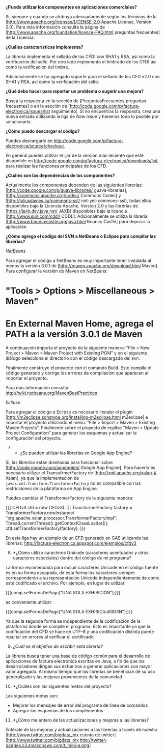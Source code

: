 **¿Puedo utilizar los componentes en aplicaciones comerciales?**

Sí, siempre y cuando se atribuya adecuadamente según los términos de la [http://www.apache.org/licenses/LICENSE-2.0 Apache License, Version 2.0]. Para más información consulta la página de  [http://www.apache.org/foundation/licence-FAQ.html preguntas frecuentes] de la Licencia.

**¿Cuáles características implementa?**

La librería implementa el sellado de los CFDI con SHA1 y RSA, así como la verificación del sello. Por otro lado implementa el timbrado de los CFDI así como la verificación del timbre.

Adicionalmente se ha agregado soporte para el  sellado de los CFD v2.0 con SHA1 y RSA, así como la verificación del sello.

**¿Qué debo hacer para reportar un problema o sugerir una mejora?**

Busca la respuesta en la sección de [PreguntasFrecuentes preguntas frecuentes] o en la sección de [http://code.google.com/p/factura-electronica/issues/list seguimiento]. Si no encuentras la respuesta, crea una nueva entrada utilizando la liga de _New Issue_ y haremos todo lo posible por solucionarlo.

**¿Cómo puedo descargar el código?**

Puedes descargarlo en http://code.google.com/p/factura-electronica/source/checkout.

En general puedes utilizar el .jar de la versión más reciente que esté disponible en http://code.google.com/p/factura-electronica/downloads/list, para realizar las funciones principales de los CFD.

**¿Cuáles son las dependencias de los componentes?**

Actualmente los componentes dependen de las siguientes librerías: [http://code.google.com/p/guava-libraries/ guava-libraries], [http://commons.apache.org/codec/ Commons Codec] y [http://juliusdavies.ca/commons-ssl/ not-yet-commons-ssl], todas ellas disponibles bajo la Licencia Apache, Version 2.0 y las librerías de [https://jaxb.dev.java.net/ JAXB] disponibles bajo la licencia [http://www.sun.com/cddl/ CDDL]. Adicionalmente se utiliza la librería [http://www.bouncycastle.org/java.html Bouncy Castle] para depurar la aplicación.

**¿Cómo agrego el código del SVN a NetBeans o Eclipse para compilar las librerías?**

*_NetBeans_*

Para agregar el código a NetBeans es muy importante tener instalada al menos la versión 3.0.1 de [http://maven.apache.org/download.html Maven].  Para configurar la versión de Maven en NetBeans:

 # "Tools > Options > Miscellaneous  > Maven"
 # En External Maven Home, agrega el PATH a la versión 3.0.1 de Maven

A continuación importa el proyecto de la siguiente manera: “File > New Project > Maven > Maven Project with Existing POM” y  en el siguiente diálogo selecciona el directorio con el código descargado del svn.  

Finalmente construye el proyecto con el comando Build. Esto compila el código generado y corrige los errores de compilación que aparecen al importar el proyecto.

Para más información consulta: http://wiki.netbeans.org/MavenBestPractices

*_Eclipse_*

Para agregar el código a Eclipse es necesario instalar el plugin [http://m2eclipse.sonatype.org/installing-m2eclipse.html m2eclipse] e importar el proyecto utilizando el menú: "File > Import > Maven > Existing Maven Projects". Finalmente sobre el proyecto de ecplise "Maven > Update Project Configuration" para generar los esquemas y actualizar la configuración del proyecto.

7. * ¿Se pueden utilizar las librerías en Google App Engine?

Sí, las librerías están diseñadas para funcionar sobre [http://code.google.com/appengine/ Google App Engine]. Para hacerlo es necesario utilizar el TransofrmerFactory de [http://xml.apache.org/xalan-j/ Xalan], ya que la implementación de `javax.xml.transform.TransformerFactory` no es compatible con las restricciones de la plataforma en App Engine. 

Puedes cambiar el TransformerFactory de la siguiente manera:

{{{
      CFDv3 cfd = new CFDv3(...);
      TransformerFactory factory = TransformerFactory.newInstance(
                        "org.apache.xalan.processor.TransformerFactoryImpl",
                         Thread.currentThread().getContextClassLoader()); 
      cfd.setTransformerFactory(factory);
}}}

En esta liga hay un ejemplo de un CFD generado en GAE utilizando las librerías: http://factura-electronica.appspot.com/ejemplos/cfdv3

8. *¿Cómo utilizo caracteres Unicode (caracteres acentuados y otros caracteres especiales) dentro del código de mi programa?

La forma recomendada para incluir caracteres Unicode en el código fuente es en su forma escapada, de esta forma los caracteres siempre corresponderán a su representación Unicode independientemente de como esté codificado el archivo. Por ejemplo, en lugar de utilizar: 

   {{{comp.setFormaDePago("UNA SOLA EXHIBICIÓN");}}} 

es conveniente utilizar:

   {{{comp.setFormaDePago("UNA SOLA EXHIBICI\u00D3N");}}}

Ya que la segunda forma es independiente de la codificación de la plataforma donde se compile el programa. Esto es importante ya que la codificación del CFD se hace en UTF-8 y una codificación distinta puede resultar en errores al verificar el certificado.

9.  *¿Cuál es el objetivo de escribir esta librería?*

La librería busca tener una base de código común para el desarrollo de aplicaciones de factura electrónica escritas en Java, a fin de que los desarrolladores  dirigan sus esfuerzos a generar aplicaciones con mayor valor agregado. Al mismo tiempo que las librerías se benefician de su uso generalizado y las mejoras provenientes de la comunidad.

10. *¿Cuáles son las siguientes metas del proyecto?

Las siguientes metas son:
  * Mejorar los mensajes de error del programa de línea de comandos
  * Agregar los esquemas de los complementos

11. *¿Cómo me entero de las actualizaciones y mejoras a las librerías?

Entérate de las mejoras y actualizaciones a las librerías a través de nuestra [http://www.twitter.com/bigdata_mx cuenta de twitter]  [http://www.twitter.com/bigdata_mx http://twitter-badges.s3.amazonaws.com/t_mini-a.png]